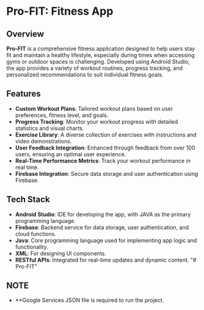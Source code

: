 # Pro-FIT: Fitness App


## Overview

**Pro-FIT** is a comprehensive fitness application designed to help users stay fit and maintain a healthy lifestyle, especially during times when accessing gyms or outdoor spaces is challenging. Developed using Android Studio, the app provides a variety of workout routines, progress tracking, and personalized recommendations to suit individual fitness goals.

## Features

- **Custom Workout Plans**: Tailored workout plans based on user preferences, fitness level, and goals.
- **Progress Tracking**: Monitor your workout progress with detailed statistics and visual charts.
- **Exercise Library**: A diverse collection of exercises with instructions and video demonstrations.
- **User Feedback Integration**: Enhanced through feedback from over 100 users, ensuring an optimal user experience.
- **Real-Time Performance Metrics**: Track your workout performance in real time.
- **Firebase Integration**: Secure data storage and user authentication using Firebase.

## Tech Stack

- **Android Studio**: IDE for developing the app, with JAVA as the primary programming language.
- **Firebase**: Backend service for data storage, user authentication, and cloud functions.
- **Java**: Core programming language used for implementing app logic and functionality.
- **XML**: For designing UI components.
- **RESTful APIs**: Integrated for real-time updates and dynamic content.
"# Pro-FIT"

## NOTE

- **Google Services JSON file is required to run the project. 
